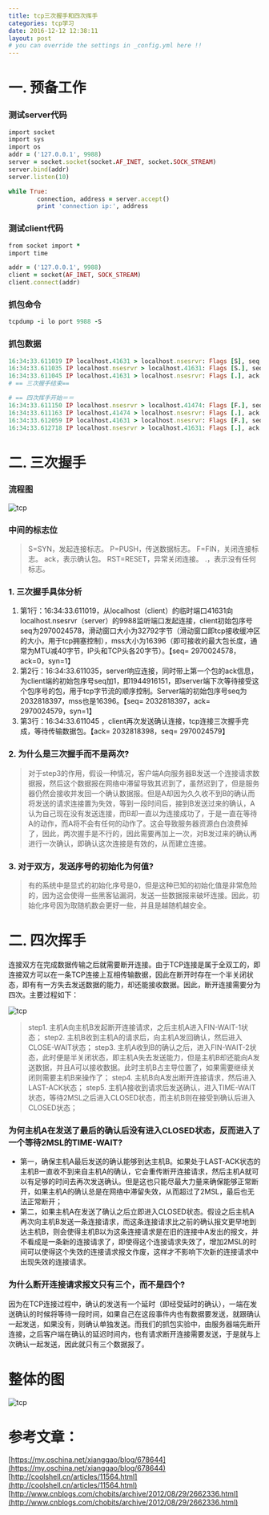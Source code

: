 ```yaml
---
title: tcp三次握手和四次挥手
categories: tcp学习
date: 2016-12-12 12:38:11
layout: post
# you can override the settings in _config.yml here !!
---
```

>

# 一. 预备工作

### 测试server代码

``` ruby
import socket
import sys
import os
addr = ('127.0.0.1', 9988)
server = socket.socket(socket.AF_INET, socket.SOCK_STREAM)
server.bind(addr)
server.listen(10)

while True:
        connection, address = server.accept()
        print 'connection ip:', address
```

### 测试client代码


``` ruby
from socket import *
import time

addr = ('127.0.0.1', 9988)
client = socket(AF_INET, SOCK_STREAM)
client.connect(addr)
```

### 抓包命令

``` ruby
tcpdump -i lo port 9988 -S
```

### 抓包数据

``` ruby
16:34:33.611019 IP localhost.41631 > localhost.nsesrvr: Flags [S], seq 2970024578, win 32792, options [mss 16396,sackOK,TS val 514254463 ecr 0,nop,wscale 7], length 0
16:34:33.611035 IP localhost.nsesrvr > localhost.41631: Flags [S.], seq 2032818397, ack 2970024579, win 32768, options [mss 16396,sackOK,TS val 514254463 ecr 514254463,nop,wscale 7], length 0
16:34:33.611045 IP localhost.41631 > localhost.nsesrvr: Flags [.], ack 2032818398, win 257, options [nop,nop,TS val 514254463 ecr 514254463], length 0
# == 三次握手结束==

# == 四次挥手开始＝＝
16:34:33.611150 IP localhost.nsesrvr > localhost.41474: Flags [F.], seq 507613731, ack 3023763844, win 256, options [nop,nop,TS val 514254463 ecr 514208493], length 0
16:34:33.611163 IP localhost.41474 > localhost.nsesrvr: Flags [.], ack 507613732, win 257, options [nop,nop,TS val 514254463 ecr 514254463], length 0
16:34:33.612059 IP localhost.41631 > localhost.nsesrvr: Flags [F.], seq 2970024579, ack 2032818398, win 257, options [nop,nop,TS val 514254464 ecr 514254463], length 0
16:34:33.612718 IP localhost.nsesrvr > localhost.41631: Flags [.], ack 2970024580, win 256, options [nop,nop,TS val 514254465 ecr 514254464], length 0
```

# 二. 三次握手

### 流程图

![tcp](/assets/img/tcp/tcp3.png)

### 中间的标志位

> S=SYN，发起连接标志。
> P=PUSH，传送数据标志。
> F=FIN，关闭连接标志。
> ack，表示确认包。
> RST=RESET，异常关闭连接。
> .，表示没有任何标志。


### 1. 三次握手具体分析

1. 第1行：16:34:33.611019，从localhost（client）的临时端口41631向 localhost.nsesrvr（server）的9988监听端口发起连接，client初始包序号seq为2970024578，滑动窗口大小为32792字节（滑动窗口即tcp接收缓冲区的大小，用于tcp拥塞控制），mss大小为16396（即可接收的最大包长度，通常为MTU减40字节，IP头和TCP头各20字节）。【seq= 2970024578，ack=0，syn=1】
2. 第2行：16:34:33.611035，server响应连接，同时带上第一个包的ack信息，为client端的初始包序号seq加1，即1944916151，即server端下次等待接受这个包序号的包，用于tcp字节流的顺序控制。Server端的初始包序号seq为2032818397，mss也是16396。【seq= 2032818397，ack= 2970024579，syn=1】
3. 第3行：16:34:33.611045 ，client再次发送确认连接，tcp连接三次握手完成，等待传输数据包。【ack= 2032818398，seq= 2970024579】

### 2. 为什么是三次握手而不是两次?

> 对于step3的作用，假设一种情况，客户端A向服务器B发送一个连接请求数据报，然后这个数据报在网络中滞留导致其迟到了，虽然迟到了，但是服务器仍然会接收并发回一个确认数据报。但是A却因为久久收不到B的确认而将发送的请求连接置为失效，等到一段时间后，接到B发送过来的确认，A认为自己现在没有发送连接，而B却一直以为连接成功了，于是一直在等待A的动作，而A将不会有任何的动作了。这会导致服务器资源白白浪费掉了，因此，两次握手是不行的，因此需要再加上一次，对B发过来的确认再进行一次确认，即确认这次连接是有效的，从而建立连接。

### 3. 对于双方，发送序号的初始化为何值?

> 有的系统中是显式的初始化序号是0，但是这种已知的初始化值是非常危险的，因为这会使得一些黑客钻漏洞，发送一些数据报来破坏连接。因此，初始化序号因为取随机数会更好一些，并且是越随机越安全。

# 二. 四次挥手

连接双方在完成数据传输之后就需要断开连接。由于TCP连接是属于全双工的，即连接双方可以在一条TCP连接上互相传输数据，因此在断开时存在一个半关闭状态，即有有一方失去发送数据的能力，却还能接收数据。因此，断开连接需要分为四次。主要过程如下：

![tcp](/assets/img/tcp/tcp4.png)

> step1. 主机A向主机B发起断开连接请求，之后主机A进入FIN-WAIT-1状态；
> step2. 主机B收到主机A的请求后，向主机A发回确认，然后进入CLOSE-WAIT状态；
> step3. 主机A收到B的确认之后，进入FIN-WAIT-2状态，此时便是半关闭状态，即主机A失去发送能力，但是主机B却还能向A发送数据，并且A可以接收数据。此时主机B占主导位置了，如果需要继续关闭则需要主机B来操作了；
> step4. 主机B向A发出断开连接请求，然后进入LAST-ACK状态；
> step5. 主机A接收到请求后发送确认，进入TIME-WAIT状态，等待2MSL之后进入CLOSED状态，而主机B则在接受到确认后进入CLOSED状态；

### 为何主机A在发送了最后的确认后没有进入CLOSED状态，反而进入了一个等待2MSL的TIME-WAIT?

* 第一，确保主机A最后发送的确认能够到达主机B。如果处于LAST-ACK状态的主机B一直收不到来自主机A的确认，它会重传断开连接请求，然后主机A就可以有足够的时间去再次发送确认。但是这也只能尽最大力量来确保能够正常断开，如果主机A的确认总是在网络中滞留失效，从而超过了2MSL，最后也无法正常断开；
* 第二，如果主机A在发送了确认之后立即进入CLOSED状态。假设之后主机A再次向主机B发送一条连接请求，而这条连接请求比之前的确认报文更早地到达主机B，则会使得主机B以为这条连接请求是在旧的连接中A发出的报文，并不看成是一条新的连接请求了，即使得这个连接请求失效了，增加2MSL的时间可以使得这个失效的连接请求报文作废，这样才不影响下次新的连接请求中出现失效的连接请求。

### 为什么断开连接请求报文只有三个，而不是四个?

因为在TCP连接过程中，确认的发送有一个延时（即经受延时的确认），一端在发送确认的时候将等待一段时间，如果自己在这段事件内也有数据要发送，就跟确认一起发送，如果没有，则确认单独发送。而我们的抓包实验中，由服务器端先断开连接，之后客户端在确认的延迟时间内，也有请求断开连接需要发送，于是就与上次确认一起发送，因此就只有三个数据报了。

# 整体的图

![tcp](/assets/img/tcp/tcp34.png)


# 参考文章：

[https://my.oschina.net/xianggao/blog/678644](https://my.oschina.net/xianggao/blog/678644)
[http://coolshell.cn/articles/11564.html](http://coolshell.cn/articles/11564.html)
[http://www.cnblogs.com/chobits/archive/2012/08/29/2662336.html](http://www.cnblogs.com/chobits/archive/2012/08/29/2662336.html)
